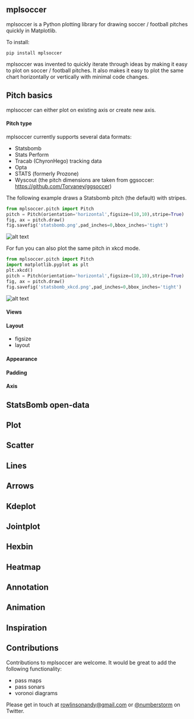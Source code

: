 mplsoccer
-----------

mplsoccer is a Python plotting library for drawing soccer / football pitches quickly in Matplotlib.

To install:
```
pip install mplsoccer
```

mplsoccer was invented to quickly iterate through ideas by making it easy to plot on soccer / football pitches. It also makes it easy to plot the same chart horizontally or vertically with minimal code changes.


Pitch basics
-----------

mplsoccer can either plot on existing axis or create new axis.

#### Pitch type
mplsoccer currently supports several data formats:
- Statsbomb
- Stats Perform
- Tracab (ChyronHego) tracking data
- Opta
- STATS (formerly Prozone)
- Wyscout (the pitch dimensions are taken from ggsoccer: https://github.com/Torvaney/ggsoccer)

The following example draws a Statsbomb pitch (the default) with stripes.
``` python
from mplsoccer.pitch import Pitch
pitch = Pitch(orientation='horizontal',figsize=(10,10),stripe=True)
fig, ax = pitch.draw()
fig.savefig('statsbomb.png',pad_inches=0,bbox_inches='tight')
```
![alt text](https://github.com/andrewRowlinson/mplsoccer/blob/master/docs/figures/README_example_statsbomb_pitch.png?raw=true "statsbomb pitch")

For fun you can also plot the same pitch in xkcd mode.
``` python
from mplsoccer.pitch import Pitch
import matplotlib.pyplot as plt
plt.xkcd()
pitch = Pitch(orientation='horizontal',figsize=(10,10),stripe=True)
fig, ax = pitch.draw()
fig.savefig('statsbomb_xkcd.png',pad_inches=0,bbox_inches='tight')
```
![alt text](https://github.com/andrewRowlinson/mplsoccer/blob/master/docs/figures/README_example_xkcd_pitch.png?raw=true "pitch xkcd style")

#### Views

#### Layout
- figsize
- layout

#### Appearance

#### Padding

#### Axis


StatsBomb open-data
-----------


Plot
-----------


Scatter
-----------


Lines
-----------


Arrows
-----------


Kdeplot
-----------


Jointplot
-----------


Hexbin
-----------


Heatmap
-----------


Annotation
-----------


Animation
-----------


Inspiration
-----------


Contributions
-----------
Contributions to mplsoccer are welcome. It would be great to add the following functionality:
- pass maps
- pass sonars
- voronoi diagrams

Please get in touch at rowlinsonandy@gmail.com or [@numberstorm](https://twitter.com/numberstorm) on Twitter.